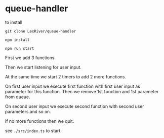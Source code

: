 # queue-handler

to install
```
git clone LexRiver/queue-handler
```

```
npm install
```

```
npm run start
```

First we add 3 functions.

Then we start listening for user input.

At the same time we start 2 timers to add 2 more functions.

On first user input we execute first function with first user input as parameter for this function. Then we remove 1st function and 1st parameter from queue.

On second user input we execute second function with second user parameters and so on.

If no more functions then we quit.

see `./src/index.ts` to start.
